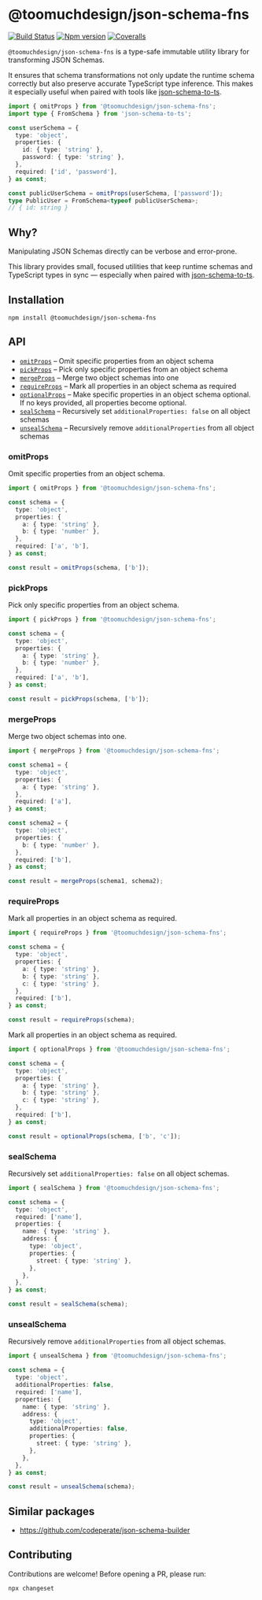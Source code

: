 # @toomuchdesign/json-schema-fns

[![Build Status][ci-badge]][ci]
[![Npm version][npm-version-badge]][npm]
[![Coveralls][coveralls-badge]][coveralls]

`@toomuchdesign/json-schema-fns` is a type-safe immutable utility library for transforming JSON Schemas.

It ensures that schema transformations not only update the runtime schema correctly but also preserve accurate TypeScript type inference. This makes it especially useful when paired with tools like [json-schema-to-ts](https://github.com/ThomasAribart/json-schema-to-ts).

```ts
import { omitProps } from '@toomuchdesign/json-schema-fns';
import type { FromSchema } from 'json-schema-to-ts';

const userSchema = {
  type: 'object',
  properties: {
    id: { type: 'string' },
    password: { type: 'string' },
  },
  required: ['id', 'password'],
} as const;

const publicUserSchema = omitProps(userSchema, ['password']);
type PublicUser = FromSchema<typeof publicUserSchema>;
// { id: string }
```

## Why?

Manipulating JSON Schemas directly can be verbose and error-prone.

This library provides small, focused utilities that keep runtime schemas and TypeScript types in sync — especially when paired with [json-schema-to-ts](https://github.com/ThomasAribart/json-schema-to-ts).

## Installation

```
npm install @toomuchdesign/json-schema-fns
```

## API

- [`omitProps`](#omitProps) – Omit specific properties from an object schema
- [`pickProps`](#pickProps) – Pick only specific properties from an object schema
- [`mergeProps`](#mergeProps) – Merge two object schemas into one
- [`requireProps`](#requireProps) – Mark all properties in an object schema as required
- [`optionalProps`](#optionalProps) – Make specific properties in an object schema optional. If no keys provided, all properties become optional.
- [`sealSchema`](#sealSchema) – Recursively set `additionalProperties: false` on all object schemas
- [`unsealSchema`](#unsealSchema) – Recursively remove `additionalProperties` from all object schemas

### omitProps

Omit specific properties from an object schema.

```ts
import { omitProps } from '@toomuchdesign/json-schema-fns';

const schema = {
  type: 'object',
  properties: {
    a: { type: 'string' },
    b: { type: 'number' },
  },
  required: ['a', 'b'],
} as const;

const result = omitProps(schema, ['b']);
```

### pickProps

Pick only specific properties from an object schema.

```ts
import { pickProps } from '@toomuchdesign/json-schema-fns';

const schema = {
  type: 'object',
  properties: {
    a: { type: 'string' },
    b: { type: 'number' },
  },
  required: ['a', 'b'],
} as const;

const result = pickProps(schema, ['b']);
```

### mergeProps

Merge two object schemas into one.

```ts
import { mergeProps } from '@toomuchdesign/json-schema-fns';

const schema1 = {
  type: 'object',
  properties: {
    a: { type: 'string' },
  },
  required: ['a'],
} as const;

const schema2 = {
  type: 'object',
  properties: {
    b: { type: 'number' },
  },
  required: ['b'],
} as const;

const result = mergeProps(schema1, schema2);
```

### requireProps

Mark all properties in an object schema as required.

```ts
import { requireProps } from '@toomuchdesign/json-schema-fns';

const schema = {
  type: 'object',
  properties: {
    a: { type: 'string' },
    b: { type: 'string' },
    c: { type: 'string' },
  },
  required: ['b'],
} as const;

const result = requireProps(schema);
```

Mark all properties in an object schema as required.

```ts
import { optionalProps } from '@toomuchdesign/json-schema-fns';

const schema = {
  type: 'object',
  properties: {
    a: { type: 'string' },
    b: { type: 'string' },
    c: { type: 'string' },
  },
  required: ['b'],
} as const;

const result = optionalProps(schema, ['b', 'c']);
```

### sealSchema

Recursively set `additionalProperties: false` on all object schemas.

```ts
import { sealSchema } from '@toomuchdesign/json-schema-fns';

const schema = {
  type: 'object',
  required: ['name'],
  properties: {
    name: { type: 'string' },
    address: {
      type: 'object',
      properties: {
        street: { type: 'string' },
      },
    },
  },
} as const;

const result = sealSchema(schema);
```

### unsealSchema

Recursively remove `additionalProperties` from all object schemas.

```ts
import { unsealSchema } from '@toomuchdesign/json-schema-fns';

const schema = {
  type: 'object',
  additionalProperties: false,
  required: ['name'],
  properties: {
    name: { type: 'string' },
    address: {
      type: 'object',
      additionalProperties: false,
      properties: {
        street: { type: 'string' },
      },
    },
  },
} as const;

const result = unsealSchema(schema);
```

## Similar packages

- https://github.com/codeperate/json-schema-builder

## Contributing

Contributions are welcome! Before opening a PR, please run:

```bash
npx changeset
```

[ci-badge]: https://github.com/toomuchdesign/json-schema-fns/actions/workflows/ci.yml/badge.svg
[ci]: https://github.com/toomuchdesign/json-schema-fns/actions/workflows/ci.yml
[coveralls-badge]: https://coveralls.io/repos/github/toomuchdesign/json-schema-fns/badge.svg?branch=master
[coveralls]: https://coveralls.io/github/toomuchdesign/json-schema-fns?branch=master
[npm]: https://www.npmjs.com/package/@toomuchdesign/json-schema-fns
[npm-version-badge]: https://img.shields.io/npm/v/@toomuchdesign/json-schema-fns.svg
